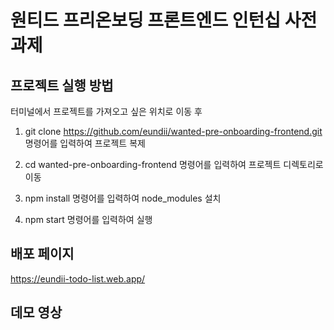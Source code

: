 # 원티드 프리온보딩 프론트엔드 인턴십 사전과제


## 프로젝트 실행 방법

터미널에서 프로젝트를 가져오고 싶은 위치로 이동 후

1) git clone https://github.com/eundii/wanted-pre-onboarding-frontend.git
명령어를 입력하여 프로젝트 복제

2) cd wanted-pre-onboarding-frontend
명령어를 입력하여 프로젝트 디렉토리로 이동

3) npm install
명령어를 입력하여 node_modules 설치

4) npm start
명령어를 입력하여 실행


## 배포 페이지

<a href="https://eundii-todo-list.web.app/" target="_blank">https://eundii-todo-list.web.app/</a>


## 데모 영상



